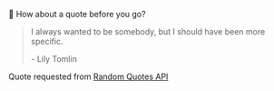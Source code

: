 📣 How about a quote before you go?

> I always wanted to be somebody, but I should have been more specific.
>
> <p>- Lily Tomlin</p>

Quote requested from [Random Quotes API](https://github.com/lukePeavey/quotable)
